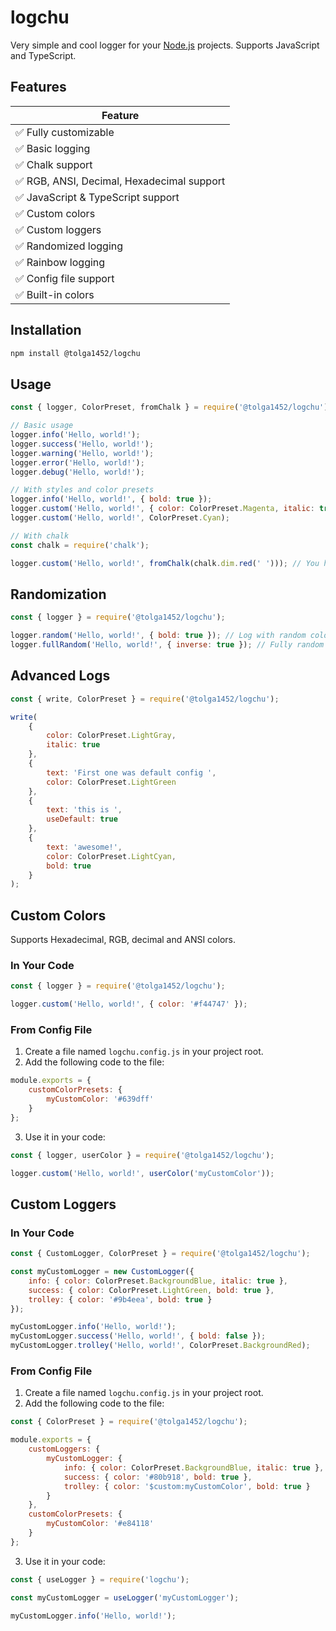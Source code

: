 # logchu

Very simple and cool logger for your [Node.js](https://nodejs.org/) projects. Supports JavaScript and TypeScript.

## Features

| Feature |
| --- |
| ✅ Fully customizable |
| ✅ Basic logging |
| ✅ Chalk support |
| ✅ RGB, ANSI, Decimal, Hexadecimal support |
| ✅ JavaScript & TypeScript support |
| ✅ Custom colors |
| ✅ Custom loggers |
| ✅ Randomized logging |
| ✅ Rainbow logging |
| ✅ Config file support |
| ✅ Built-in colors |

## Installation

```bash
npm install @tolga1452/logchu
```

## Usage

```js
const { logger, ColorPreset, fromChalk } = require('@tolga1452/logchu');

// Basic usage
logger.info('Hello, world!');
logger.success('Hello, world!');
logger.warning('Hello, world!');
logger.error('Hello, world!');
logger.debug('Hello, world!');

// With styles and color presets
logger.info('Hello, world!', { bold: true });
logger.custom('Hello, world!', { color: ColorPreset.Magenta, italic: true });
logger.custom('Hello, world!', ColorPreset.Cyan);

// With chalk
const chalk = require('chalk');

logger.custom('Hello, world!', fromChalk(chalk.dim.red(' '))); // You have to use a single space character as text for chalk
```

## Randomization

```js
const { logger } = require('@tolga1452/logchu');

logger.random('Hello, world!', { bold: true }); // Log with random color
logger.fullRandom('Hello, world!', { inverse: true }); // Fully random log with overwrites
```

## Advanced Logs

```js
const { write, ColorPreset } = require('@tolga1452/logchu');

write(
    {
        color: ColorPreset.LightGray,
        italic: true
    },
    {
        text: 'First one was default config ',
        color: ColorPreset.LightGreen
    },
    {
        text: 'this is ',
        useDefault: true
    },
    {
        text: 'awesome!',
        color: ColorPreset.LightCyan,
        bold: true
    }
);
```

## Custom Colors

Supports Hexadecimal, RGB, decimal and ANSI colors.

### In Your Code

```js
const { logger } = require('@tolga1452/logchu');

logger.custom('Hello, world!', { color: '#f44747' });
```

### From Config File

1. Create a file named `logchu.config.js` in your project root.
2. Add the following code to the file:

```js
module.exports = {
    customColorPresets: {
        myCustomColor: '#639dff'
    }
};
```

3. Use it in your code:

```js
const { logger, userColor } = require('@tolga1452/logchu');

logger.custom('Hello, world!', userColor('myCustomColor'));
```

## Custom Loggers

### In Your Code

```js
const { CustomLogger, ColorPreset } = require('@tolga1452/logchu');

const myCustomLogger = new CustomLogger({
    info: { color: ColorPreset.BackgroundBlue, italic: true },
    success: { color: ColorPreset.LightGreen, bold: true },
    trolley: { color: '#9b4eea', bold: true }
});

myCustomLogger.info('Hello, world!');
myCustomLogger.success('Hello, world!', { bold: false });
myCustomLogger.trolley('Hello, world!', ColorPreset.BackgroundRed);
```

### From Config File

1. Create a file named `logchu.config.js` in your project root.
2. Add the following code to the file:

```js
const { ColorPreset } = require('@tolga1452/logchu');

module.exports = {
    customLoggers: {
        myCustomLogger: {
            info: { color: ColorPreset.BackgroundBlue, italic: true },
            success: { color: '#80b918', bold: true },
            trolley: { color: '$custom:myCustomColor', bold: true }
        }
    },
    customColorPresets: {
        myCustomColor: '#e84118'
    }
};
```

3. Use it in your code:

```js
const { useLogger } = require('logchu');

const myCustomLogger = useLogger('myCustomLogger');

myCustomLogger.info('Hello, world!');
```
